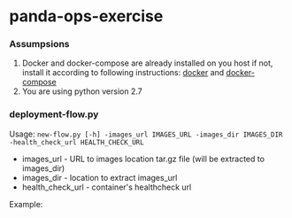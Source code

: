 # panda-ops-exercise
### Assumpsions
1. Docker and docker-compose are already installed on you host
if not, install it according to following instructions:
[docker](https://docs.docker.com/install/) and [docker-compose](https://docs.docker.com/compose/install/)
2. You are using python version 2.7

### deployment-flow.py
Usage: ```new-flow.py [-h] -images_url IMAGES_URL -images_dir IMAGES_DIR
                   -health_check_url HEALTH_CHECK_URL```

- images_url - URL to images location tar.gz file (will be extracted to images_dir)
- images_dir - location to extract images_url
- health_check_url - container's healthcheck url
 
Example:
